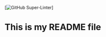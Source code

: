 [![GitHub Super-Linter](https://github.com/sumitsingh-kiwi/github-actions/workflows/Lint%20Code%20Base/badge.svg)]

# This is my README file